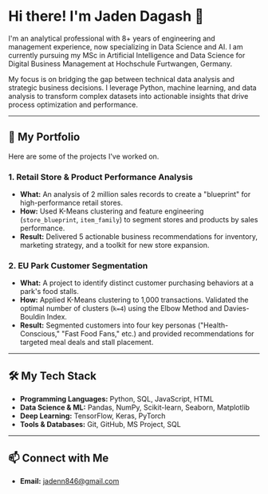# Hi there! I'm Jaden Dagash 👋

I'm an analytical professional with 8+ years of engineering and management experience, now specializing in Data Science and AI. I am currently pursuing my MSc in Artificial Intelligence and Data Science for Digital Business Management at Hochschule Furtwangen, Germany.

My focus is on bridging the gap between technical data analysis and strategic business decisions. I leverage Python, machine learning, and data analysis to transform complex datasets into actionable insights that drive process optimization and performance.

---

## 🚀 My Portfolio

Here are some of the projects I've worked on.

### 1. Retail Store & Product Performance Analysis
* **What:** An analysis of 2 million sales records to create a "blueprint" for high-performance retail stores.
* **How:** Used K-Means clustering and feature engineering (`store_blueprint`, `item_family`) to segment stores and products by sales performance.
* **Result:** Delivered 5 actionable business recommendations for inventory, marketing strategy, and a toolkit for new store expansion.

### 2. EU Park Customer Segmentation
* **What:** A project to identify distinct customer purchasing behaviors at a park's food stalls.
* **How:** Applied K-Means clustering to 1,000 transactions. Validated the optimal number of clusters (`k=4`) using the Elbow Method and Davies-Bouldin Index.
* **Result:** Segmented customers into four key personas ("Health-Conscious," "Fast Food Fans," etc.) and provided recommendations for targeted meal deals and stall placement.

---

## 🛠️ My Tech Stack

* **Programming Languages:** Python, SQL, JavaScript, HTML
* **Data Science & ML:** Pandas, NumPy, Scikit-learn, Seaborn, Matplotlib
* **Deep Learning:** TensorFlow, Keras, PyTorch
* **Tools & Databases:** Git, GitHub, MS Project, SQL

---

## 📫 Connect with Me
* **Email:** [jadenn846@gmail.com](mailto:jadenn846@gmail.com)
